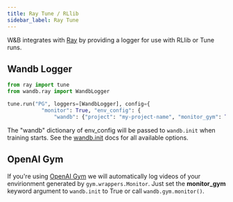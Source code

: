 ```yaml
---
title: Ray Tune / RLlib
sidebar_label: Ray Tune
---
```


W&B integrates with [Ray](https://github.com/ray-project/ray) by providing a logger for use with RLlib or Tune runs.

## Wandb Logger

```python
from ray import tune
from wandb.ray import WandbLogger

tune.run("PG", loggers=[WandbLogger], config={
           "monitor": True, "env_config": {
               "wandb": {"project": "my-project-name", "monitor_gym": True}}})
```

The "wandb" dictionary of env_config will be passed to `wandb.init` when training starts. See the [wandb.init](/wandb/init) docs for all available options.

## OpenAI Gym

If you're using [OpenAI Gym](https://gym.openai.com/) we will automatically log videos of your envirionment generated by `gym.wrappers.Monitor`. Just set the **monitor_gym** keyword argument to `wandb.init` to True or call `wandb.gym.monitor()`.
